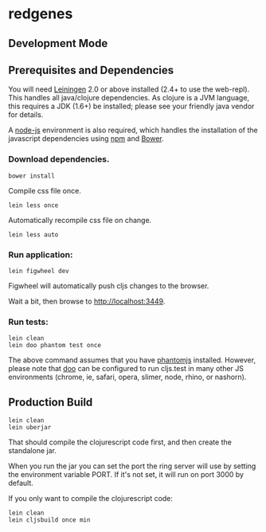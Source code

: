 # redgenes

## Development Mode

## Prerequisites and Dependencies

You will need [Leiningen][lein] 2.0 or above installed (2.4+ to use the web-repl). This handles all
java/clojure dependencies. As clojure is a JVM language, this requires a JDK (1.6+) be installed;
please see your friendly java vendor for details.

A [node-js][nodejs] environment is also required, which handles the
installation of the javascript dependencies using [npm][npm] and
[Bower][bower].

### Download dependencies.

```
bower install
```

Compile css file once.

```
lein less once
```

Automatically recompile css file on change.

```
lein less auto
```

### Run application:

```
lein figwheel dev
```

Figwheel will automatically push cljs changes to the browser.

Wait a bit, then browse to [http://localhost:3449](http://localhost:3449).

### Run tests:

```
lein clean
lein doo phantom test once
```

The above command assumes that you have [phantomjs](https://www.npmjs.com/package/phantomjs) installed. However, please note that [doo](https://github.com/bensu/doo) can be configured to run cljs.test in many other JS environments (chrome, ie, safari, opera, slimer, node, rhino, or nashorn).

## Production Build

```
lein clean
lein uberjar
```

That should compile the clojurescript code first, and then create the standalone jar.

When you run the jar you can set the port the ring server will use by setting the environment variable PORT.
If it's not set, it will run on port 3000 by default.

If you only want to compile the clojurescript code:

```
lein clean
lein cljsbuild once min
```
[lein]: https://github.com/technomancy/leiningen
[bower]: http://bower.io/
[npm]: https://www.npmjs.com/
[nodejs]: https://nodejs.org/
